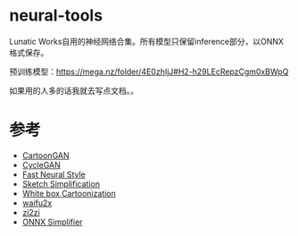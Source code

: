 # neural-tools

Lunatic Works自用的神经网络合集。所有模型只保留inference部分，以ONNX格式保存。

预训练模型：https://mega.nz/folder/4E0zhIjJ#H2-h29LEcRepzCgm0xBWpQ

如果用的人多的话我就去写点文档。。

# 参考

* [CartoonGAN](https://github.com/znxlwm/pytorch-CartoonGAN)
* [CycleGAN](https://github.com/junyanz/pytorch-CycleGAN-and-pix2pix)
* [Fast Neural Style](https://github.com/abhiskk/fast-neural-style)
* [Sketch Simplification](https://github.com/bobbens/sketch_simplification)
* [White box Cartoonization](https://github.com/SystemErrorWang/White-box-Cartoonization)
* [waifu2x](https://github.com/nagadomi/waifu2x)
* [zi2zi](https://github.com/kaonashi-tyc/zi2zi)
* [ONNX Simplifier](https://github.com/daquexian/onnx-simplifier)
